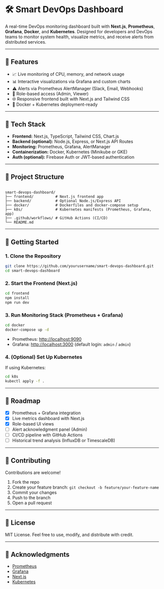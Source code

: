 # 🛠️ Smart DevOps Dashboard

A real-time DevOps monitoring dashboard built with **Next.js**, **Prometheus**, **Grafana**, **Docker**, and **Kubernetes**. Designed for developers and DevOps teams to monitor system health, visualize metrics, and receive alerts from distributed services.

---

## 🚀 Features

- 📈 Live monitoring of CPU, memory, and network usage
- 📊 Interactive visualizations via Grafana and custom charts
- ⚠️ Alerts via Prometheus AlertManager (Slack, Email, Webhooks)
- 🔐 Role-based access (Admin, Viewer)
- 🌐 Responsive frontend built with Next.js and Tailwind CSS
- 🐳 Docker + Kubernetes deployment-ready

---

## 🧱 Tech Stack

- **Frontend:** Next.js, TypeScript, Tailwind CSS, Chart.js
- **Backend (optional):** Node.js, Express, or Next.js API Routes
- **Monitoring:** Prometheus, Grafana, AlertManager
- **Containerization:** Docker, Kubernetes (Minikube or GKE)
- **Auth (optional):** Firebase Auth or JWT-based authentication

---

## 📁 Project Structure

```

smart-devops-dashboard/
├── frontend/          # Next.js frontend app
├── backend/           # Optional Node.js/Express API
├── docker/            # Dockerfiles and docker-compose setup
├── k8s/               # Kubernetes manifests (Prometheus, Grafana, app)
├── .github/workflows/ # GitHub Actions (CI/CD)
└── README.md

````

---

## 🧪 Getting Started

### 1. Clone the Repository

```bash
git clone https://github.com/yourusername/smart-devops-dashboard.git
cd smart-devops-dashboard
````

### 2. Start the Frontend (Next.js)

```bash
cd frontend
npm install
npm run dev
```

### 3. Run Monitoring Stack (Prometheus + Grafana)

```bash
cd docker
docker-compose up -d
```

* Prometheus: [http://localhost:9090](http://localhost:9090)
* Grafana: [http://localhost:3000](http://localhost:3000) (default login: `admin` / `admin`)

### 4. (Optional) Set Up Kubernetes

If using Kubernetes:

```bash
cd k8s
kubectl apply -f .
```

---

## 📌 Roadmap

* [x] Prometheus + Grafana integration
* [x] Live metrics dashboard with Next.js
* [x] Role-based UI views
* [ ] Alert acknowledgment panel (Admin)
* [ ] CI/CD pipeline with GitHub Actions
* [ ] Historical trend analysis (InfluxDB or TimescaleDB)

---

## 🤝 Contributing

Contributions are welcome!

1. Fork the repo
2. Create your feature branch: `git checkout -b feature/your-feature-name`
3. Commit your changes
4. Push to the branch
5. Open a pull request

---

## 📄 License

MIT License. Feel free to use, modify, and distribute with credit.

---

## 🙌 Acknowledgments

* [Prometheus](https://prometheus.io)
* [Grafana](https://grafana.com)
* [Next.js](https://nextjs.org)
* [Kubernetes](https://kubernetes.io)
